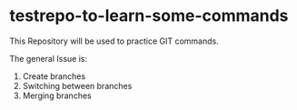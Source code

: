testrepo-to-learn-some-commands
===============================
This Repository will be used to practice GIT commands.

The general Issue is:
  
  1) Create branches
  2) Switching between branches 
  3) Merging branches

